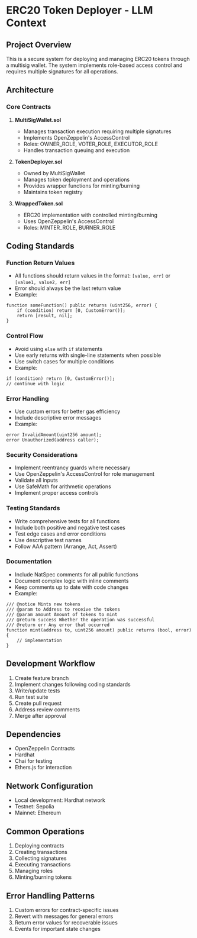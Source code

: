 # ERC20 Token Deployer - LLM Context

## Project Overview
This is a secure system for deploying and managing ERC20 tokens through a multisig wallet. The system implements role-based access control and requires multiple signatures for all operations.

## Architecture

### Core Contracts
1. **MultiSigWallet.sol**
   - Manages transaction execution requiring multiple signatures
   - Implements OpenZeppelin's AccessControl
   - Roles: OWNER_ROLE, VOTER_ROLE, EXECUTOR_ROLE
   - Handles transaction queuing and execution

2. **TokenDeployer.sol**
   - Owned by MultiSigWallet
   - Manages token deployment and operations
   - Provides wrapper functions for minting/burning
   - Maintains token registry

3. **WrappedToken.sol**
   - ERC20 implementation with controlled minting/burning
   - Uses OpenZeppelin's AccessControl
   - Roles: MINTER_ROLE, BURNER_ROLE

## Coding Standards

### Function Return Values
- All functions should return values in the format: `[value, err]` or `[value1, value2, err]`
- Error should always be the last return value
- Example:
```solidity
function someFunction() public returns (uint256, error) {
    if (condition) return [0, CustomError()];
    return [result, nil];
}
```

### Control Flow
- Avoid using `else` with `if` statements
- Use early returns with single-line statements when possible
- Use switch cases for multiple conditions
- Example:
```solidity
if (condition) return [0, CustomError()];
// continue with logic
```

### Error Handling
- Use custom errors for better gas efficiency
- Include descriptive error messages
- Example:
```solidity
error InvalidAmount(uint256 amount);
error Unauthorized(address caller);
```

### Security Considerations
- Implement reentrancy guards where necessary
- Use OpenZeppelin's AccessControl for role management
- Validate all inputs
- Use SafeMath for arithmetic operations
- Implement proper access controls

### Testing Standards
- Write comprehensive tests for all functions
- Include both positive and negative test cases
- Test edge cases and error conditions
- Use descriptive test names
- Follow AAA pattern (Arrange, Act, Assert)

### Documentation
- Include NatSpec comments for all public functions
- Document complex logic with inline comments
- Keep comments up to date with code changes
- Example:
```solidity
/// @notice Mints new tokens
/// @param to Address to receive the tokens
/// @param amount Amount of tokens to mint
/// @return success Whether the operation was successful
/// @return err Any error that occurred
function mint(address to, uint256 amount) public returns (bool, error) {
    // implementation
}
```

## Development Workflow
1. Create feature branch
2. Implement changes following coding standards
3. Write/update tests
4. Run test suite
5. Create pull request
6. Address review comments
7. Merge after approval

## Dependencies
- OpenZeppelin Contracts
- Hardhat
- Chai for testing
- Ethers.js for interaction

## Network Configuration
- Local development: Hardhat network
- Testnet: Sepolia
- Mainnet: Ethereum

## Common Operations
1. Deploying contracts
2. Creating transactions
3. Collecting signatures
4. Executing transactions
5. Managing roles
6. Minting/burning tokens

## Error Handling Patterns
1. Custom errors for contract-specific issues
2. Revert with messages for general errors
3. Return error values for recoverable issues
4. Events for important state changes 